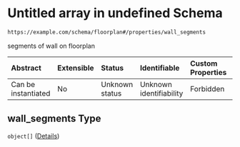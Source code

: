 # Untitled array in undefined Schema

```txt
https://example.com/schema/floorplan#/properties/wall_segments
```

segments of wall on floorplan

| Abstract            | Extensible | Status         | Identifiable            | Custom Properties | Additional Properties | Access Restrictions | Defined In                                                                                           |
| :------------------ | :--------- | :------------- | :---------------------- | :---------------- | :-------------------- | :------------------ | :--------------------------------------------------------------------------------------------------- |
| Can be instantiated | No         | Unknown status | Unknown identifiability | Forbidden         | Allowed               | none                | [openintent-floorplan.schema.json\*](../out/openintent-floorplan.schema.json "open original schema") |

## wall\_segments Type

`object[]` ([Details](openintent-floorplan-defs-wall_segment.md))
